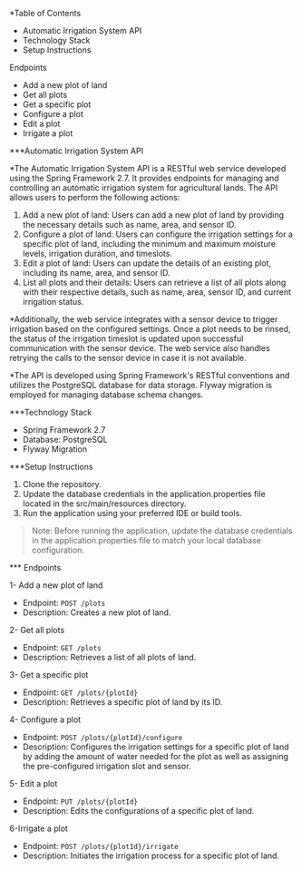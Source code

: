*Table of Contents

- Automatic Irrigation System API
- Technology Stack
- Setup Instructions
  
Endpoints

- Add a new plot of land
- Get all plots
- Get a specific plot
- Configure a plot
- Edit a plot
- Irrigate a plot
  

 ***Automatic Irrigation System API

*The Automatic Irrigation System API is a RESTful web service developed using the Spring Framework 2.7. It provides endpoints for managing and controlling an automatic irrigation system for agricultural lands. The API allows users to perform the following actions:

1. Add a new plot of land: Users can add a new plot of land by providing the necessary details such as name, area, and sensor ID.
2. Configure a plot of land: Users can configure the irrigation settings for a specific plot of land, including the minimum and maximum moisture levels, irrigation duration, and timeslots.
3. Edit a plot of land: Users can update the details of an existing plot, including its name, area, and sensor ID.
4. List all plots and their details: Users can retrieve a list of all plots along with their respective details, such as name, area, sensor ID, and current irrigation status.

*Additionally, the web service integrates with a sensor device to trigger irrigation based on the configured settings. Once a plot needs to be rinsed, the status of the irrigation timeslot is updated upon successful communication with the sensor device. The web service also handles retrying the calls to the sensor device in case it is not available.

*The API is developed using Spring Framework's RESTful conventions and utilizes the PostgreSQL database for data storage. Flyway migration is employed for managing database schema changes.

***Technology Stack

- Spring Framework 2.7
- Database: PostgreSQL
- Flyway Migration

***Setup Instructions

1. Clone the repository.
2. Update the database credentials in the application.properties file located in the src/main/resources directory.
3. Run the application using your preferred IDE or build tools.

> Note: Before running the application, update the database credentials in the application.properties file to match your local database configuration.

*** Endpoints

1- Add a new plot of land

- Endpoint: `POST /plots`
- Description: Creates a new plot of land.

2- Get all plots

- Endpoint: `GET /plots`
- Description: Retrieves a list of all plots of land.

3- Get a specific plot

- Endpoint: `GET /plots/{plotId}`
- Description: Retrieves a specific plot of land by its ID.

4- Configure a plot

- Endpoint: `POST /plots/{plotId}/configure`
- Description: Configures the irrigation settings for a specific plot of land by adding the amount of water needed for the plot as well as assigning the pre-configured irrigation slot and sensor.

5- Edit a plot

- Endpoint: `PUT /plots/{plotId}`
- Description: Edits the configurations of a specific plot of land.

 6-Irrigate a plot

- Endpoint: `POST /plots/{plotId}/irrigate`
- Description: Initiates the irrigation process for a specific plot of land.
